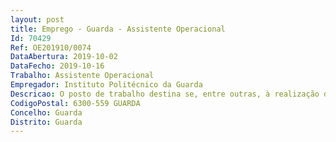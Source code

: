 ```yaml
--- 
layout: post
title: Emprego - Guarda - Assistente Operacional
Id: 70429
Ref: OE201910/0074
DataAbertura: 2019-10-02
DataFecho: 2019-10-16
Trabalho: Assistente Operacional
Empregador: Instituto Politécnico da Guarda
Descricao: O posto de trabalho destina se, entre outras, à realização de funções de confeção de refeições nas unidades alimentares dos Serviços de Ação Social, destinadas a serem servidas aos estudantes do IPG, bem como aos restantes membros da comunidade académica.
CodigoPostal: 6300-559 GUARDA
Concelho: Guarda
Distrito: Guarda
--- 
```

